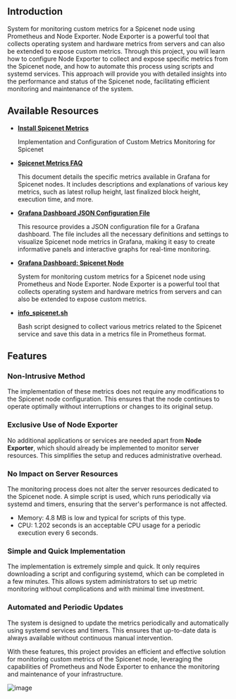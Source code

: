 
## Introduction 

System for monitoring custom metrics for a Spicenet node using Prometheus and Node Exporter. Node Exporter is a powerful tool that collects operating system and hardware metrics from servers and can also be extended to expose custom metrics. Through this project, you will learn how to configure Node Exporter to collect and expose specific metrics from the Spicenet node, and how to automate this process using scripts and systemd services. This approach will provide you with detailed insights into the performance and status of the Spicenet node, facilitating efficient monitoring and maintenance of the system.

## Available Resources

- **[Install Spicenet Metrics](https://github.com/Cumulo-pro/Celestia-monitoring/blob/main/spicenet-monitoring/install_spicenet_metrics.md)**

  Implementation and Configuration of Custom Metrics Monitoring for Spicenet

- **[Spicenet Metrics FAQ](https://github.com/Cumulo-pro/SpicenetTools/blob/main/monitoring/metrics.md)**

  This document details the specific metrics available in Grafana for Spicenet nodes. It includes descriptions and explanations of various key metrics, such as latest rollup height, last finalized block height, execution time, and more.

- **[Grafana Dashboard JSON Configuration File]([https://github.com/Cumulo-pro/Celestia-monitoring/blob/main/spicenet-monitoring/Spicenet%20Node.json](https://github.com/Cumulo-pro/SpicenetTools/blob/main/monitoring/Spicenet%20Node%20Monitoring%20by%20Cumulo-1739480931744.json))**

  This resource provides a JSON configuration file for a Grafana dashboard. The file includes all the necessary definitions and settings to visualize Spicenet node metrics in Grafana, making it easy to create informative panels and interactive graphs for real-time monitoring.

- **[Grafana Dashboard: Spicenet Node]()**

  System for monitoring custom metrics for a Spicenet node using Prometheus and Node Exporter. Node Exporter is a powerful tool that collects operating system and hardware metrics from servers and can also be extended to expose custom metrics.

- **[info_spicenet.sh](https://github.com/Cumulo-pro/Celestia-monitoring/blob/main/spicenet-monitoring/info_spicenet.sh)**

  Bash script designed to collect various metrics related to the Spicenet service and save this data in a metrics file in Prometheus format.



## Features

### Non-Intrusive Method

The implementation of these metrics does not require any modifications to the Spicenet node configuration. This ensures that the node continues to operate optimally without interruptions or changes to its original setup.

### Exclusive Use of Node Exporter

No additional applications or services are needed apart from **Node Exporter**, which should already be implemented to monitor server resources. This simplifies the setup and reduces administrative overhead.

### No Impact on Server Resources

The monitoring process does not alter the server resources dedicated to the Spicenet node. A simple script is used, which runs periodically via systemd and timers, ensuring that the server's performance is not affected.
  - Memory: 4.8 MB is low and typical for scripts of this type.
  - CPU: 1.202 seconds is an acceptable CPU usage for a periodic execution every 6 seconds.

### Simple and Quick Implementation

The implementation is extremely simple and quick. It only requires downloading a script and configuring systemd, which can be completed in a few minutes. This allows system administrators to set up metric monitoring without complications and with minimal time investment.

### Automated and Periodic Updates

The system is designed to update the metrics periodically and automatically using systemd services and timers. This ensures that up-to-date data is always available without continuous manual intervention.

With these features, this project provides an efficient and effective solution for monitoring custom metrics of the Spicenet node, leveraging the capabilities of Prometheus and Node Exporter to enhance the monitoring and maintenance of your infrastructure.

![image](https://github.com/user-attachments/assets/83bb8f1e-7188-47d3-b184-35565e9394dd)
